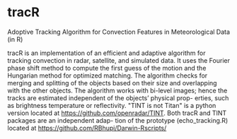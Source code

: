 # tracR
Adoptive Tracking Algorithm for Convection Features in Meteorological Data (in R)

tracR is an implementation of an efficient and adaptive algorithm for tracking convection in radar,
satellite, and simulated data. It uses the Fourier phase shift method to compute the first guess of the
motion and the Hungarian method for optimized matching. The algorithm checks for merging and
splitting of the objects based on their size and overlapping with the other objects. The algorithm
works with bi-level images; hence the tracks are estimated independent of the objects’ physical prop-
erties, such as brightness temperature or reflectivity. "TINT is not Titan" is a python version located
at https://github.com/openradar/TINT. Both tracR and TINT packages are an independent adap-
tion of the prototype (echo_tracking.R) located at https://github.com/RBhupi/Darwin-Rscripts/
